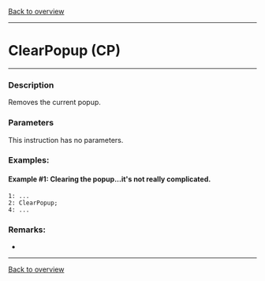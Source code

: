 [Back to overview](index.md)

---
# ClearPopup (CP)
---
### Description
Removes the current popup.

### Parameters
This instruction has no parameters.

### Examples:
#### Example #1: Clearing the popup...it's not really complicated.
```
1: ...
2: ClearPopup;
4: ...
```

### Remarks:
-

---
[Back to overview](index.md)